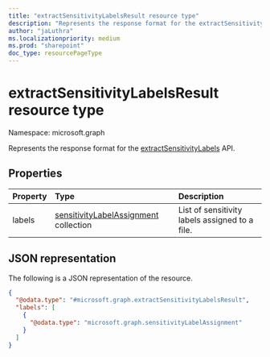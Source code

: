 ```yaml
---
title: "extractSensitivityLabelsResult resource type"
description: "Represents the response format for the extractSensitivityLabels API."
author: "jaLuthra"
ms.localizationpriority: medium
ms.prod: "sharepoint"
doc_type: resourcePageType
---
```


# extractSensitivityLabelsResult resource type

Namespace: microsoft.graph

Represents the response format for the [extractSensitivityLabels](../api/driveitem-extractsensitivitylabels.md) API.

## Properties
|Property|Type|Description|
|:---|:---|:---|
|labels|[sensitivityLabelAssignment](./sensitivitylabelassignment.md) collection|List of sensitivity labels assigned to a file.|

## JSON representation
The following is a JSON representation of the resource.
<!-- {
  "blockType": "resource",
  "@odata.type": "microsoft.graph.extractSensitivityLabelsResult"
}
-->
``` json
{
  "@odata.type": "#microsoft.graph.extractSensitivityLabelsResult",
  "labels": [
    {
      "@odata.type": "microsoft.graph.sensitivityLabelAssignment"
    }
  ]
}
```

